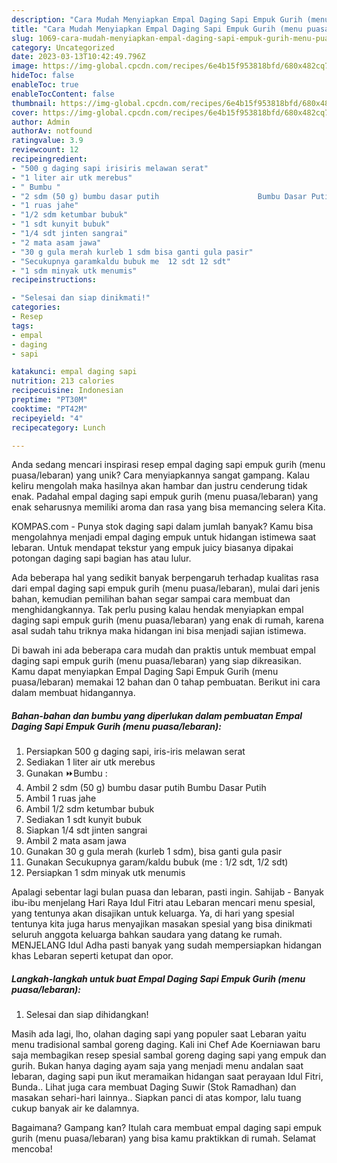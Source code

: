 ```yaml
---
description: "Cara Mudah Menyiapkan Empal Daging Sapi Empuk Gurih (menu puasa/lebaran) yang Lezat"
title: "Cara Mudah Menyiapkan Empal Daging Sapi Empuk Gurih (menu puasa/lebaran) yang Lezat"
slug: 1069-cara-mudah-menyiapkan-empal-daging-sapi-empuk-gurih-menu-puasa-lebaran-yang-lezat
category: Uncategorized
date: 2023-03-13T10:42:49.796Z
image: https://img-global.cpcdn.com/recipes/6e4b15f953818bfd/680x482cq70/empal-daging-sapi-empuk-gurih-menu-puasalebaran-foto-resep-utama.jpg
hideToc: false
enableToc: true
enableTocContent: false
thumbnail: https://img-global.cpcdn.com/recipes/6e4b15f953818bfd/680x482cq70/empal-daging-sapi-empuk-gurih-menu-puasalebaran-foto-resep-utama.jpg
cover: https://img-global.cpcdn.com/recipes/6e4b15f953818bfd/680x482cq70/empal-daging-sapi-empuk-gurih-menu-puasalebaran-foto-resep-utama.jpg
author: Admin
authorAv: notfound
ratingvalue: 3.9
reviewcount: 12
recipeingredient:
- "500 g daging sapi irisiris melawan serat"
- "1 liter air utk merebus"
- " Bumbu "
- "2 sdm (50 g) bumbu dasar putih                      Bumbu Dasar Putih"
- "1 ruas jahe"
- "1/2 sdm ketumbar bubuk"
- "1 sdt kunyit bubuk"
- "1/4 sdt jinten sangrai"
- "2 mata asam jawa"
- "30 g gula merah kurleb 1 sdm bisa ganti gula pasir"
- "Secukupnya garamkaldu bubuk me  12 sdt 12 sdt"
- "1 sdm minyak utk menumis"
recipeinstructions:

- "Selesai dan siap dinikmati!"
categories:
- Resep
tags:
- empal
- daging
- sapi

katakunci: empal daging sapi 
nutrition: 213 calories
recipecuisine: Indonesian
preptime: "PT30M"
cooktime: "PT42M"
recipeyield: "4"
recipecategory: Lunch

---
```





Anda sedang mencari inspirasi resep empal daging sapi empuk gurih (menu puasa/lebaran) yang unik? Cara menyiapkannya sangat gampang. Kalau keliru mengolah maka hasilnya akan hambar dan justru cenderung tidak enak. Padahal empal daging sapi empuk gurih (menu puasa/lebaran) yang enak seharusnya memiliki aroma dan rasa yang bisa memancing selera Kita.





KOMPAS.com - Punya stok daging sapi dalam jumlah banyak? Kamu bisa mengolahnya menjadi empal daging empuk untuk hidangan istimewa saat lebaran. Untuk mendapat tekstur yang empuk juicy biasanya dipakai potongan daging sapi bagian has atau lulur.

Ada beberapa hal yang sedikit banyak berpengaruh terhadap kualitas rasa dari empal daging sapi empuk gurih (menu puasa/lebaran), mulai dari jenis bahan, kemudian pemilihan bahan segar sampai cara membuat dan menghidangkannya. Tak perlu pusing kalau hendak menyiapkan empal daging sapi empuk gurih (menu puasa/lebaran) yang enak di rumah, karena asal sudah tahu triknya maka hidangan ini bisa menjadi sajian istimewa.






Di bawah ini ada beberapa cara mudah dan praktis untuk membuat empal daging sapi empuk gurih (menu puasa/lebaran) yang siap dikreasikan. Kamu dapat menyiapkan Empal Daging Sapi Empuk Gurih (menu puasa/lebaran) memakai 12 bahan dan 0 tahap pembuatan. Berikut ini cara dalam membuat hidangannya.

<!--inarticleads1-->

##### Bahan-bahan dan bumbu yang diperlukan dalam pembuatan Empal Daging Sapi Empuk Gurih (menu puasa/lebaran):

1. Persiapkan 500 g daging sapi, iris-iris melawan serat
1. Sediakan 1 liter air utk merebus
1. Gunakan  ⏩Bumbu :
1. Ambil 2 sdm (50 g) bumbu dasar putih                      Bumbu Dasar Putih
1. Ambil 1 ruas jahe
1. Ambil 1/2 sdm ketumbar bubuk
1. Sediakan 1 sdt kunyit bubuk
1. Siapkan 1/4 sdt jinten sangrai
1. Ambil 2 mata asam jawa
1. Gunakan 30 g gula merah (kurleb 1 sdm), bisa ganti gula pasir
1. Gunakan Secukupnya garam/kaldu bubuk (me : 1/2 sdt, 1/2 sdt)
1. Persiapkan 1 sdm minyak utk menumis


Apalagi sebentar lagi bulan puasa dan lebaran, pasti ingin. Sahijab - Banyak ibu-ibu menjelang Hari Raya Idul Fitri atau Lebaran mencari menu spesial, yang tentunya akan disajikan untuk keluarga. Ya, di hari yang spesial tentunya kita juga harus menyajikan masakan spesial yang bisa dinikmati seluruh anggota keluarga bahkan saudara yang datang ke rumah. MENJELANG Idul Adha pasti banyak yang sudah mempersiapkan hidangan khas Lebaran seperti ketupat dan opor. 

<!--inarticleads2-->

##### Langkah-langkah untuk buat Empal Daging Sapi Empuk Gurih (menu puasa/lebaran):


1. Selesai dan siap dihidangkan!

Masih ada lagi, lho, olahan daging sapi yang populer saat Lebaran yaitu menu tradisional sambal goreng daging. Kali ini Chef Ade Koerniawan baru saja membagikan resep spesial sambal goreng daging sapi yang empuk dan gurih. Bukan hanya daging ayam saja yang menjadi menu andalan saat lebaran, daging sapi pun ikut meramaikan hidangan saat perayaan Idul Fitri, Bunda.. Lihat juga cara membuat Daging Suwir (Stok Ramadhan) dan masakan sehari-hari lainnya.. Siapkan panci di atas kompor, lalu tuang cukup banyak air ke dalamnya. 

Bagaimana? Gampang kan? Itulah cara membuat empal daging sapi empuk gurih (menu puasa/lebaran) yang bisa kamu praktikkan di rumah. Selamat mencoba!
